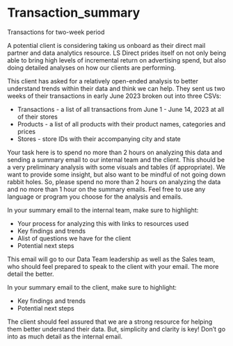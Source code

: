 # Transaction_summary
Transactions for two-week period

A potential client is considering taking us onboard as their direct mail partner and data analytics resource. LS Direct prides itself on not only being able to bring high levels of incremental return on advertising spend, but also doing detailed analyses on how our clients are performing.

This client has asked for a relatively open-ended analysis to better understand trends within their data and think we can help. They sent us two weeks of their transactions in early June 2023 broken out into three CSVs:

* Transactions - a list of all transactions from June 1 - June 14, 2023 at all of their stores
* Products - a list of all products with their product names, categories and prices
* Stores - store IDs with their accompanying city and state

Your task here is to spend no more than 2 hours on analyzing this data and sending a summary email to our internal team and the client. This should be a very preliminary analysis with some visuals and tables (if appropriate). We want to provide some insight, but also want to be mindful of not going down rabbit holes. So, please spend no more than 2 hours on analyzing the data and no more than 1 hour on the summary emails. Feel free to use any language or program you choose for the analysis and emails.

In your summary email to the internal team, make sure to highlight:

* Your process for analyzing this with links to resources used
* Key findings and trends
* Alist of questions we have for the client
* Potential next steps 

This email will go to our Data Team leadership as well as the Sales team, who should feel prepared to speak to the client with your email. The more detail the better.

In your summary email to the client, make sure to highlight:

* Key findings and trends
* Potential next steps 

The client should feel assured that we are a strong resource for helping them better understand their data. But, simplicity and clarity is key! Don’t go into as much detail as the internal email. 
